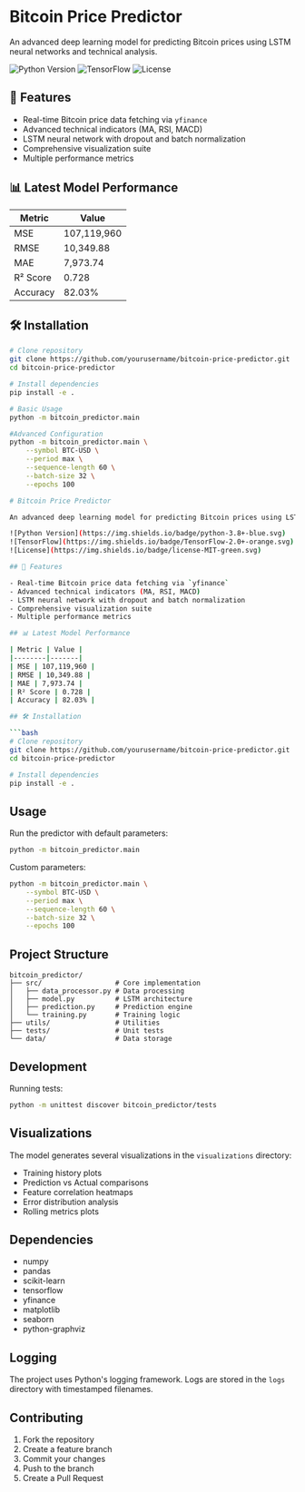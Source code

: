 # Bitcoin Price Predictor

An advanced deep learning model for predicting Bitcoin prices using LSTM neural networks and technical analysis.

![Python Version](https://img.shields.io/badge/python-3.8+-blue.svg)
![TensorFlow](https://img.shields.io/badge/TensorFlow-2.0+-orange.svg)
![License](https://img.shields.io/badge/license-MIT-green.svg)

## 🚀 Features

- Real-time Bitcoin price data fetching via `yfinance`
- Advanced technical indicators (MA, RSI, MACD) 
- LSTM neural network with dropout and batch normalization
- Comprehensive visualization suite
- Multiple performance metrics

## 📊 Latest Model Performance

| Metric | Value |
|--------|-------|
| MSE | 107,119,960 |
| RMSE | 10,349.88 |
| MAE | 7,973.74 |
| R² Score | 0.728 |
| Accuracy | 82.03% |

## 🛠️ Installation

```bash
# Clone repository
git clone https://github.com/yourusername/bitcoin-price-predictor.git
cd bitcoin-price-predictor

# Install dependencies
pip install -e .

# Basic Usage
python -m bitcoin_predictor.main

#Advanced Configuration
python -m bitcoin_predictor.main \
    --symbol BTC-USD \
    --period max \
    --sequence-length 60 \
    --batch-size 32 \
    --epochs 100

# Bitcoin Price Predictor

An advanced deep learning model for predicting Bitcoin prices using LSTM neural networks and technical analysis.

![Python Version](https://img.shields.io/badge/python-3.8+-blue.svg)
![TensorFlow](https://img.shields.io/badge/TensorFlow-2.0+-orange.svg)
![License](https://img.shields.io/badge/license-MIT-green.svg)

## 🚀 Features

- Real-time Bitcoin price data fetching via `yfinance`
- Advanced technical indicators (MA, RSI, MACD) 
- LSTM neural network with dropout and batch normalization
- Comprehensive visualization suite
- Multiple performance metrics

## 📊 Latest Model Performance

| Metric | Value |
|--------|-------|
| MSE | 107,119,960 |
| RMSE | 10,349.88 |
| MAE | 7,973.74 |
| R² Score | 0.728 |
| Accuracy | 82.03% |

## 🛠️ Installation

```bash
# Clone repository
git clone https://github.com/yourusername/bitcoin-price-predictor.git
cd bitcoin-price-predictor

# Install dependencies
pip install -e .
```

## Usage

Run the predictor with default parameters:

```bash
python -m bitcoin_predictor.main
```

Custom parameters:

```bash
python -m bitcoin_predictor.main \
    --symbol BTC-USD \
    --period max \
    --sequence-length 60 \
    --batch-size 32 \
    --epochs 100
```

## Project Structure

```
bitcoin_predictor/
├── src/                  # Core implementation
│   ├── data_processor.py # Data processing
│   ├── model.py          # LSTM architecture
│   ├── prediction.py     # Prediction engine
│   └── training.py       # Training logic
├── utils/                # Utilities
├── tests/                # Unit tests
└── data/                 # Data storage
```

## Development

Running tests:

```bash
python -m unittest discover bitcoin_predictor/tests
```

## Visualizations

The model generates several visualizations in the `visualizations` directory:
- Training history plots
- Prediction vs Actual comparisons
- Feature correlation heatmaps
- Error distribution analysis
- Rolling metrics plots

## Dependencies

- numpy
- pandas
- scikit-learn
- tensorflow
- yfinance
- matplotlib
- seaborn
- python-graphviz

## Logging

The project uses Python's logging framework. Logs are stored in the `logs` directory with timestamped filenames.

## Contributing

1. Fork the repository
2. Create a feature branch
3. Commit your changes
4. Push to the branch
5. Create a Pull Request

